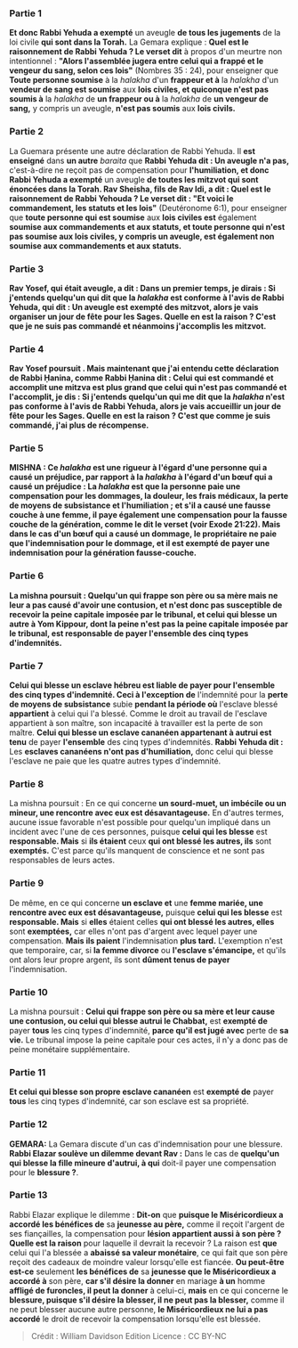
### Partie 1
<b>Et donc Rabbi Yehuda a exempté</b> un aveugle <b>de tous les jugements</b> de la loi civile <b>qui sont dans la Torah.</b> La Gemara explique : <b>Quel est le raisonnement de Rabbi Yehuda ? Le verset dit</b> à propos d'un meurtre non intentionnel : <b>"Alors l'assemblée jugera entre celui qui a frappé et le vengeur du sang, selon ces lois"</b> (Nombres 35 : 24), pour enseigner que <b>Toute personne soumise</b> à la <i>halakha</i> d'un <b>frappeur et à</b> la <i>halakha</i> d'un <b>vendeur de sang est soumise</b> aux <b>lois civiles, et quiconque n'est pas soumis à</b> la <i>halakha</i> de <b>un frappeur ou à</b> la <i>halakha</i> de <b>un vengeur de sang,</b> y compris un aveugle, <b>n'est pas soumis</b> aux <b>lois civils. </b>

### Partie 2
La Guemara présente une autre déclaration de Rabbi Yehuda. Il <b>est enseigné</b> dans <b>un autre</b> <i>baraita</i> que <b>Rabbi Yehuda dit : Un aveugle n'a pas,</b> c'est-à-dire ne reçoit pas de compensation pour <b>l'humiliation, et donc Rabbi Yehuda a exempté</b> un aveugle <b>de toutes les mitzvot qui sont énoncées dans la Torah. Rav Sheisha, fils de Rav Idi, a dit : Quel est le raisonnement de Rabbi Yehouda ? Le verset dit : "Et voici le commandement, les statuts et les lois"</b> (Deutéronome 6:1), pour enseigner que <b>toute personne qui est soumise</b> aux <b>lois civiles est</b> également <b>soumise aux <b>commandements et aux statuts, et toute personne qui n'est pas soumise</b> aux <b>lois civiles,</b> y compris un aveugle, <b>est</b> également <b>non soumise</b> aux <b>commandements et aux statuts.</b>

### Partie 3
<b>Rav Yosef,</b> qui était aveugle, <b>a dit : Dans un premier temps, je dirais :</b> Si j'entends <b>quelqu'un qui dit que</b> la <b><i>halakha</i></b> est <b>conforme</b> à l'avis de <b>Rabbi Yehuda, qui dit : Un aveugle</b> est <b>exempté des mitzvot,</b> alors <b>je vais organiser un jour de fête pour les Sages. Quelle en est la raison ? </b> C'est <b>que je ne suis pas commandé et</b> néanmoins <b>j'accomplis les mitzvot.</b>

### Partie 4
Rav Yosef poursuit . <b>Mais maintenant que j'ai entendu cette</b> déclaration <b>de Rabbi Ḥanina, comme Rabbi Ḥanina dit :</b> Celui qui est <b>commandé et accomplit</b> une mitzva <b>est plus grand que</b> celui qui <b>n'est pas commandé et l'accomplit</b>, je dis : Si j'entends <b>quelqu'un qui me dit</b> que la <b><i>halakha</i></b> n'est <b>pas conforme</b> à l'avis de <b>Rabbi Yehuda,</b> alors <b>je vais accueillir un jour de fête pour les Sages. Quelle en est la raison ? </b> C'est <b>que comme je suis commandé, j'ai plus de récompense.</b>

### Partie 5
<strong>MISHNA :</strong> <b>Ce</b> <i>halakha</i> <b>est une rigueur à l'égard d'une personne</b> qui a causé un préjudice, <b>par rapport</b> à la <i>halakha</i> <b>à l'égard d'un bœuf</b> qui a causé un préjudice : La <i>halakha</i> est <b>que la personne paie</b> une compensation pour <b>les dommages, la douleur, les frais médicaux, la perte de moyens de subsistance et l'humiliation ; et</b> s'il a causé une fausse couche à une femme, il <b>paye également une compensation pour</b> la fausse couche de la <b>génération,</b> comme le dit le verset (voir Exode 21:22). <b>Mais</b> dans le cas d'un <b>bœuf</b> qui a causé un dommage, le propriétaire <b>ne paie que</b> l'indemnisation pour le <b>dommage, et</b> il est <b>exempté de</b> payer une <b>indemnisation pour</b> la <b>génération fausse-couche.</b>

### Partie 6
La mishna poursuit : <b>Quelqu'un qui frappe son père ou sa mère mais ne leur a pas causé</b> d'avoir <b>une contusion,</b> et n'est donc pas susceptible de recevoir la peine capitale imposée par le tribunal, <b>et celui qui blesse un autre à Yom Kippour,</b> dont la peine n'est pas la peine capitale imposée par le tribunal, est <b>responsable</b> de payer <b>l'ensemble des</b> cinq types d'indemnités.

### Partie 7
<b>Celui qui blesse un esclave hébreu</b> est <b>liable</b> de payer <b>pour l'ensemble</b> des cinq types d'indemnité. Ceci à l'exception de</b> l'indemnité pour la <b>perte de moyens de subsistance</b> subie <b>pendant la période où</b> l'esclave blessé <b>appartient</b> à celui qui l'a blessé. Comme le droit au travail de l'esclave appartient à son maître, son incapacité à travailler est la perte de son maître. <b>Celui qui blesse un esclave cananéen appartenant à autrui est tenu</b> de payer <b>l'ensemble</b> des cinq types d'indemnités. <b>Rabbi Yehuda dit :</b> Les <b>esclaves cananéens n'ont pas d'humiliation,</b> donc celui qui blesse l'esclave ne paie que les quatre autres types d'indemnité.

### Partie 8
La mishna poursuit : En ce qui concerne <b>un sourd-muet, un imbécile ou un mineur, une rencontre avec eux est désavantageuse.</b> En d'autres termes, aucune issue favorable n'est possible pour quelqu'un impliqué dans un incident avec l'une de ces personnes, puisque <b>celui qui les blesse</b> est <b>responsable. Mais</b> si <b>ils étaient</b> ceux <b>qui ont blessé les autres, ils</b> sont <b>exemptés.</b> C'est parce qu'ils manquent de conscience et ne sont pas responsables de leurs actes.

### Partie 9
De même, en ce qui concerne <b>un esclave et</b> une <b>femme mariée, une rencontre avec eux est désavantageuse,</b> puisque <b>celui qui les blesse</b> est <b>responsable. Mais</b> si <b>elles</b> étaient celles <b>qui ont blessé les autres, elles</b> sont <b>exemptées,</b> car elles n'ont pas d'argent avec lequel payer une compensation. <b>Mais ils paient</b> l'indemnisation <b>plus tard.</b> L'exemption n'est que temporaire, car, si <b>la femme divorce</b> ou <b>l'esclave s'émancipe,</b> et qu'ils ont alors leur propre argent, ils sont <b>dûment tenus de payer</b> l'indemnisation.

### Partie 10
La mishna poursuit : <b>Celui qui frappe son père ou sa mère et leur cause</b> <b>une contusion, ou celui qui blesse autrui le Chabbat,</b> est <b>exempté de</b> payer <b>tous</b> les cinq types d'indemnité, <b>parce qu'il est jugé avec</b> perte de <b>sa vie.</b> Le tribunal impose la peine capitale pour ces actes, il n'y a donc pas de peine monétaire supplémentaire.

### Partie 11
<b>Et celui qui blesse son propre esclave cananéen</b> est <b>exempté de</b> payer <b>tous</b> les cinq types d'indemnité, car son esclave est sa propriété.

### Partie 12
<strong>GEMARA:</strong> La Gemara discute d'un cas d'indemnisation pour une blessure. <b>Rabbi Elazar soulève un dilemme devant Rav :</b> Dans le cas de <b>quelqu'un qui blesse la fille mineure d'autrui, à qui</b> doit-il payer une compensation pour le <b>blessure ?</b>.

### Partie 13
Rabbi Elazar explique le dilemme : <b>Dit-on</b> que <b>puisque le Miséricordieux a accordé les bénéfices de</b> sa <b>jeunesse au père,</b> comme il reçoit l'argent de ses fiançailles, la compensation pour <b>lésion appartient aussi à son père ? Quelle est la raison</b> pour laquelle il devrait la recevoir ? La raison est <b>que</b> celui qui l'a blessée a <b>abaissé sa valeur monétaire</b>, ce qui fait que son père reçoit des cadeaux de moindre valeur lorsqu'elle est fiancée. <b>Ou peut-être est-ce</b> seulement <b>les bénéfices de</b> sa <b>jeunesse que le Miséricordieux a accordé à</b> son père, <b>car s'il désire la donner</b> en mariage <b>à un</b> homme <b>affligé de furoncles, il peut la donner</b> à celui-ci, <b>mais</b> en ce qui concerne le <b>blessure, puisque s'il désire la blesser, il ne peut pas la blesser,</b> comme il ne peut blesser aucune autre personne, <b>le Miséricordieux ne lui a pas accordé</b> le droit de recevoir la compensation lorsqu'elle est blessée.

>Crédit : William Davidson Edition
>Licence : CC BY-NC